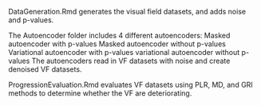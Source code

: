 DataGeneration.Rmd generates the visual field datasets, and adds noise and p-values.


The Autoencoder folder includes 4 different autoencoders:
    Masked autoencoder with p-values
    Masked autoencoder without p-values
    Variational autoencoder with p-values
    variational autoencoder without p-values
The autoencoders read in VF datasets with noise and create denoised VF datasets.


ProgressionEvaluation.Rmd evaluates VF datasets using PLR, MD, and GRI methods to determine whether the VF are deteriorating.